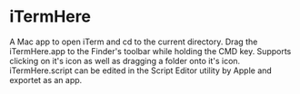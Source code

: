 # iTermHere

A Mac app to open iTerm and cd to the current directory.
Drag the iTermHere.app to the Finder's toolbar while holding the CMD key.
Supports clicking on it's icon as well as dragging a folder onto it's icon.
iTermHere.script can be edited in the Script Editor utility by Apple and exportet as an app.
